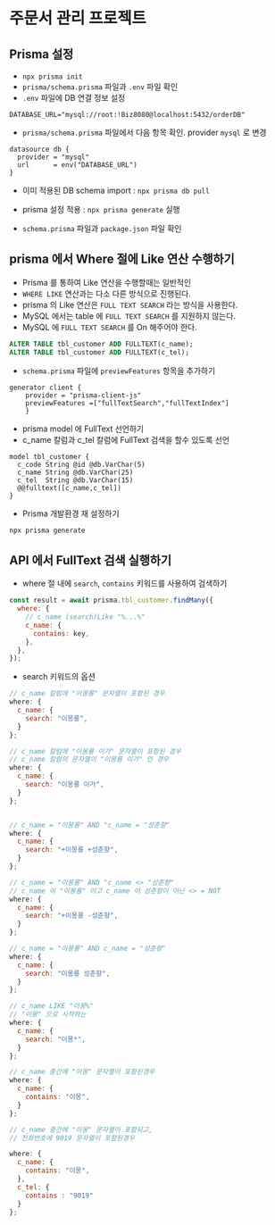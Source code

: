# 주문서 관리 프로젝트

## Prisma 설정

- `npx prisma init`
- `prisma/schema.prisma` 파일과 `.env` 파일 확인
- `.env` 파일에 DB 연결 정보 설정

```.env
DATABASE_URL="mysql://root:!Biz8080@localhost:5432/orderDB"
```

- `prisma/schema.prisma` 파일에서 다음 항목 확인. provider `mysql` 로 변경

```schema.prisma
datasource db {
  provider = "mysql"
  url      = env("DATABASE_URL")
}

```

- 이미 적용된 DB schema import : `npx prisma db pull`

- prisma 설정 적용 : `npx prisma generate` 실행
- `schema.prisma` 파일과 `package.json` 파일 확인

## prisma 에서 Where 절에 Like 연산 수행하기

- Prisma 를 통하여 Like 연산을 수행할때는 일반적인
- `WHERE LIKE` 연산과는 다소 다른 방식으로 진행된다.
- prisma 의 Like 연산은 `FULL TEXT SEARCH` 라는 방식을 사용한다.
- MySQL 에서는 table 에 `FULL TEXT SEARCH` 를 지원하지 않는다.
- MySQL 에 `FULL TEXT SEARCH` 를 On 해주어야 한다.

```sql
ALTER TABLE tbl_customer ADD FULLTEXT(c_name);
ALTER TABLE tbl_customer ADD FULLTEXT(c_tel);

```

- `schema.prisma` 파일에 `previewFeatures` 항목을 추가하기

```schema.prisma
generator client {
    provider = "prisma-client-js"
    previewFeatures =["fullTextSearch","fullTextIndex"]
    }
```

- prisma model 에 FullText 선언하기
- c_name 칼럼과 c_tel 칼럼에 FullText 검색을 할수 있도록 선언

```schema.prisma
model tbl_customer {
  c_code String @id @db.VarChar(5)
  c_name String @db.VarChar(25)
  c_tel  String @db.VarChar(15)
  @@fulltext([c_name,c_tel])
}
```

- Prisma 개발환경 재 설정하기

```bash
npx prisma generate
```

## API 에서 FullText 검색 실행하기

- where 절 내에 `search`, `contains` 키워드를 사용하여 검색하기

```js
const result = await prisma.tbl_customer.findMany({
  where: {
    // c_name (search)Like "%...%"
    c_name: {
      contains: key,
    },
  },
});
```

- search 키워드의 옵션

```js
// c_name 칼럼에 "이몽룡" 문자열이 포함된 경우
where: {
  c_name: {
    search: "이몽룡",
  }
};

// c_name 칼럼에 "이몽룡 이가" 문자열이 포함된 경우
// c_name 칼럼의 문자열이 "이몽룡 이가" 인 경우
where: {
  c_name: {
    search: "이몽룡 이가",
  }
};


// c_name = "이몽룡" AND "c_name = "성춘향"
where: {
  c_name: {
    search: "+이몽룡 +성춘향",
  }
};

// c_name = "이몽룡" AND "c_name <> "성춘향"
// c_name 이 "이몽룡" 이고 c_name 이 성춘향이 아닌 <> = NOT
where: {
  c_name: {
    search: "+이몽룡 -성춘향",
  }
};

// c_name = "이몽룡" AND c_name = "성춘향"
where: {
  c_name: {
    search: "이몽룡 성춘향",
  }
};

// c_name LIKE "이몽%"
// "이몽" 으로 시작하는
where: {
  c_name: {
    search: "이몽*",
  }
};

// c_name 중간에 "이몽" 문자열이 포함된경우
where: {
  c_name: {
    contains: "이몽",
  }
};

// c_name 중간에 "이몽" 문자열이 포함되고,
// 전화번호에 9019 문자열이 포함된경우

where: {
  c_name: {
    contains: "이몽",
  },
  c_tel: {
    contains : "9019"
  }
};


```
